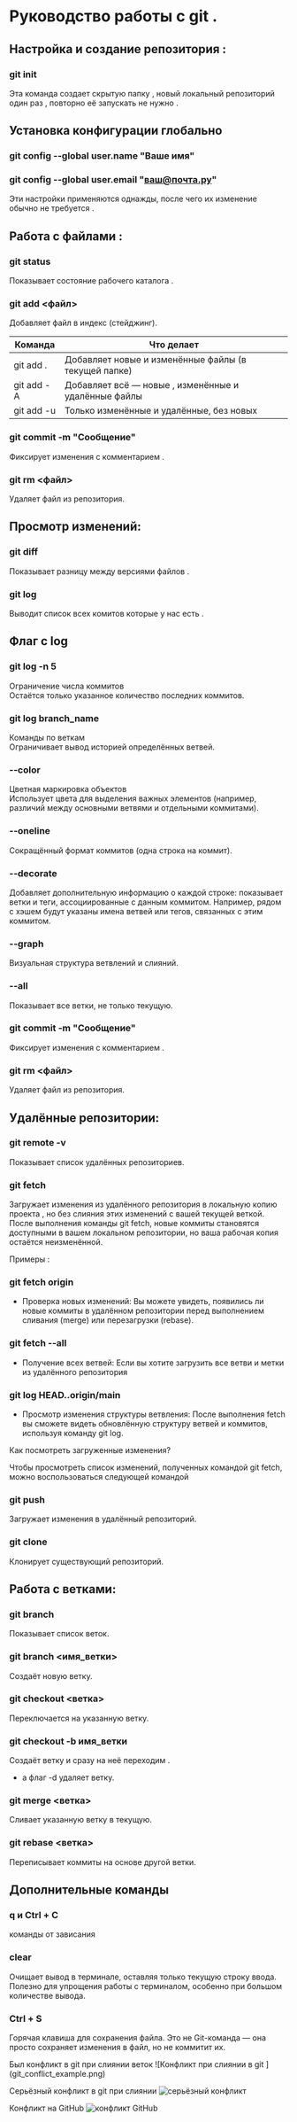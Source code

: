 # Руководство работы с git .

## Настройка и создание репозитория :

### git init

  Эта команда создает скрытую папку , новый локальный репозиторий один раз , повторно её запускать не нужно .

## Установка конфигурации глобально

### git config --global user.name "Ваше имя"
### git config --global user.email "ваш@почта.ру"

Эти настройки применяются однажды, после чего их изменение обычно не требуется .

## Работа с файлами :

### git status

Показывает состояние рабочего каталога .

### git add <файл>

Добавляет файл в индекс (стейджинг). 

| Команда    |	  Что делает                                        |
|------------|------------------------------------------------------|
| git add .  | Добавляет новые и изменённые файлы (в текущей папке) |
| git add -A | Добавляет всё — новые , изменённые и удалённые файлы |
| git add -u | Только изменённые и удалённые, без новых             |

### git commit -m "Сообщение"

Фиксирует изменения с комментарием .

### git rm <файл>

Удаляет файл из репозитория.


## Просмотр изменений:

### git diff

Показывает разницу между версиями файлов .

### git log

Выводит список всех комитов которые у нас есть .

## Флаг с log

### git log -n 5

Ограничение числа коммитов  
Остаётся только указанное количество последних коммитов.

### git log branch_name

Команды по веткам  
Ограничивает вывод историей определённых ветвей.

### --color

Цветная маркировка объектов  
Использует цвета для выделения важных элементов (например, различий между основными ветвями и отдельными коммитами).

### --oneline

Сокращённый формат коммитов (одна строка на коммит).

### --decorate

Добавляет дополнительную информацию о каждой строке: показывает ветки и теги, ассоциированные с данным коммитом. Например, рядом с хэшем будут указаны имена ветвей или тегов, связанных с этим коммитом.

### --graph

Визуальная структура ветвлений и слияний.

### --all

Показывает все ветки, не только текущую.

### git commit -m "Сообщение"

Фиксирует изменения с комментарием .

### git rm <файл>

Удаляет файл из репозитория.

## Удалённые репозитории:

### git remote -v

Показывает список удалённых репозиториев.

### git fetch

Загружает изменения из удалённого репозитория в локальную копию проекта , но без слияния этих изменений с вашей текущей веткой. После выполнения команды git fetch, новые коммиты становятся доступными в вашем локальном репозитории, но ваша рабочая копия остаётся неизменённой.

Примеры :

### git fetch origin

+ Проверка новых изменений: Вы можете увидеть, появились ли новые коммиты в удалённом репозитории перед выполнением сливания (merge) или перезагрузки (rebase).

###    git fetch --all
   
+ Получение всех ветвей: Если вы хотите загрузить все ветви и метки из удалённого репозитория

### git log HEAD..origin/main

+ Просмотр изменения структуры ветвления: После выполнения fetch вы сможете видеть обновлённую структуру ветвей и коммитов, используя команду git log.

Как посмотреть загруженные изменения?

Чтобы просмотреть список изменений, полученных командой git fetch, можно воспользоваться следующей командой

### git push

Загружает изменения в удалённый репозиторий.

###  git clone <URL>
  
Клонирует существующий репозиторий.

## Работа с ветками:

### git branch

Показывает список веток.

### git branch <имя_ветки>

Создаёт новую ветку.

### git checkout <ветка>

Переключается на указанную ветку.

### git checkout -b имя_ветки

Создаёт ветку и сразу на неё переходим .
+ а флаг -d удаляет ветку.

### git merge <ветка>

Сливает указанную ветку в текущую.

### git rebase <ветка>

Переписывает коммиты на основе другой ветки.

## Дополнительные команды

### q  и Ctrl + C

команды от зависания

### clear

Очищает вывод в терминале, оставляя только текущую строку ввода. Полезно для упрощения работы с терминалом, особенно при большом количестве вывода.

### Ctrl + S

Горячая клавиша для сохранения файла. Это не Git-команда — она просто сохраняет изменения в файл, но не коммитит их.

Был конфликт в git при слиянии веток ![Конфликт при слиянии в git ] (git_conflict_example.png)

Серьёзный конфликт в git при слиянии ![серьёзный конфликт](merge_conflict_diagram.png)

Конфликт на GitHub ![конфликт GitHub]()

